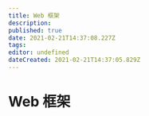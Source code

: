 ```yaml
---
title: Web 框架
description: 
published: true
date: 2021-02-21T14:37:08.227Z
tags: 
editor: undefined
dateCreated: 2021-02-21T14:37:05.829Z
---
```


# Web 框架